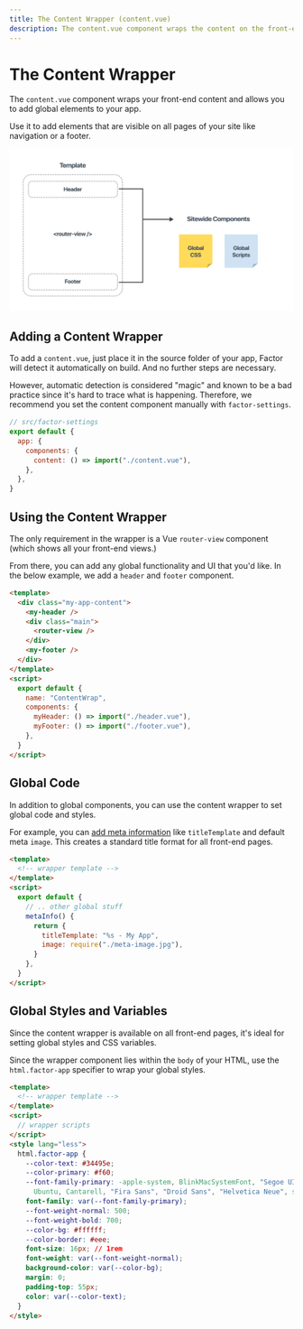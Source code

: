 ```yaml
---
title: The Content Wrapper (content.vue)
description: The content.vue component wraps the content on the front-end. Use it to add global elements.
---
```


# The Content Wrapper

The `content.vue` component wraps your front-end content and allows you to add global elements to your app.

Use it to add elements that are visible on all pages of your site like navigation or a footer.

![Content Component](./content-wrapper.jpg)

## Adding a Content Wrapper

To add a `content.vue`, just place it in the source folder of your app, Factor will detect it automatically on build. And no further steps are necessary.

However, automatic detection is considered "magic" and known to be a bad practice since it's hard to trace what is happening. Therefore, we recommend you set the content component manually with `factor-settings`.

```js
// src/factor-settings
export default {
  app: {
    components: {
      content: () => import("./content.vue"),
    },
  },
}
```

## Using the Content Wrapper

The only requirement in the wrapper is a Vue `router-view` component (which shows all your front-end views.)

From there, you can add any global functionality and UI that you'd like. In the below example, we add a `header` and `footer` component.


```html
<template>
  <div class="my-app-content">
    <my-header />
    <div class="main">
      <router-view />
    </div>
    <my-footer />
  </div>
</template>
<script>
  export default {
    name: "ContentWrap",
    components: {
      myHeader: () => import("./header.vue"),
      myFooter: () => import("./footer.vue"),
    },
  }
</script>
```

## Global Code

In addition to global components, you can use the content wrapper to set global code and styles.

For example, you can [add meta information](./metainfo) like `titleTemplate` and default meta `image`. This creates a standard title format for all front-end pages.

```html
<template>
  <!-- wrapper template -->
</template>
<script>
  export default {
    // .. other global stuff
    metaInfo() {
      return {
        titleTemplate: "%s - My App",
        image: require("./meta-image.jpg"),
      }
    },
  }
</script>
```

## Global Styles and Variables

Since the content wrapper is available on all front-end pages, it's ideal for setting global styles and CSS variables.

Since the wrapper component lies within the `body` of your HTML, use the `html.factor-app` specifier to wrap your global styles.

```html
<template>
  <!-- wrapper template -->
</template>
<script>
  // wrapper scripts
</script>
<style lang="less">
  html.factor-app {
    --color-text: #34495e;
    --color-primary: #f60;
    --font-family-primary: -apple-system, BlinkMacSystemFont, "Segoe UI", Roboto, Oxygen,
      Ubuntu, Cantarell, "Fira Sans", "Droid Sans", "Helvetica Neue", sans-serif;
    font-family: var(--font-family-primary);
    --font-weight-normal: 500;
    --font-weight-bold: 700;
    --color-bg: #ffffff;
    --color-border: #eee;
    font-size: 16px; // 1rem
    font-weight: var(--font-weight-normal);
    background-color: var(--color-bg);
    margin: 0;
    padding-top: 55px;
    color: var(--color-text);
  }
</style>
```
